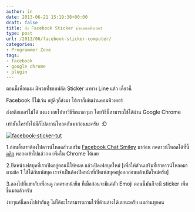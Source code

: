 ```yaml
---
author: in
date: 2013-06-21 15:19:38+00:00
draft: false
title: ส่ง Facebook Sticker ผ่านคอมพิวเตอร์
type: post
url: /2013/06/facebook-sticker-computer/
categories:
- Programmer Zone
tags:
- facebook
- google chrome
- plugin
---
```


ตอนนี้เพื่อนผม มีพวกที่ชอบฟลัด Sticker มาทาง Line แล้ว เดี๋ยวนี้

Facebook ก็ไม่เว้น อยู่ดีๆก็ส่งมา ไอ้เราก็เล่นผ่านคอมพิวเตอร์

ส่งสติกเกอร์ไม่ได้ แงแง เลยไปหาวิธีซิกแซกๆมา โดยวิธีนี้สามารถใช้ได้ผ่าน Google Chrome

เท่านั้นใครยังไม่มีก็ไปดาวน์โหลดกันมาก่อนนะครับ  :D

[![facebook-sticker-tut](https://www.cyruszh.com/wp-content/uploads/2013/06/facebook-sticker-tut-1.jpg)
](https://www.cyruszh.com/wp-content/uploads/2013/06/facebook-sticker-tut-1.jpg)

1.ก่อนอื่นเราต้องไปดาวน์โหลดส่วนเสริม [Facebook Chat Smiley](https://chrome.google.com/webstore/detail/facebook-chat-smiley/pijhmhknlfbdliicpolmamkgppljfpgp) มาก่อน กดดาวน์โหลดได้ที่นี้ [คลิก](https://chrome.google.com/webstore/detail/facebook-chat-smiley/pijhmhknlfbdliicpolmamkgppljfpgp) พอกดเข้าไปแล้วกด เพิ่มใน Chrome ได้เลย

2.ปิดหน้าเฟสบุคที่เราเปิดอยู่ตอนนี้ให้หมด แล้วเปิดเฟสบุคใหม่ [เพื่อให้ส่วนเสริมที่เราดาวน์โหลดมาตามข้อ 1 ใช้ได้กับเฟสบุค เราจำเป็นต้องปิดหน้าที่เปิดเฟสบุคอยู่ออกก่อนแล้วเปิดใหม่ครับ]

3.ลองไปที่แชทกับเพื่อนดู กดตรงหน้ายิ้ม ที่เมื่อก่อนจะมีแค่ตัว Emoji ตอนนี้มันก็จะมี sticker เพิ่มขึ้นมาแล้วครับ

ง่ายๆแค่นี้ลองไปทำกันดู ไม่ได้อะไรสามารถถามไว้ที่ด้านล่างได้เลยนะครับ ผมอ่านทุกคน
